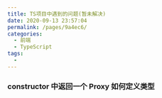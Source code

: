 ```yaml
---
title: TS项目中遇到的问题(暂未解决)
date: 2020-09-13 23:57:04
permalink: /pages/9a4ec6/
categories:
  - 前端
  - TypeScript
tags:
  -
---
```


### constructor 中返回一个 Proxy 如何定义类型
